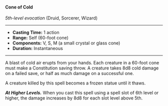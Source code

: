 #### Cone of Cold
*5th-level evocation* (Druid, Sorcerer, Wizard)
___
- **Casting Time:** 1 action
- **Range:** Self (60-foot cone)
- **Components:** V, S, M (a small crystal or glass cone)
- **Duration:** Instantaneous
---
A blast of cold air erupts from your hands. Each creature in a 60-foot cone must make a Constitution saving throw. A creature takes 8d8 cold damage on a failed save, or half as much damage on a successful one.

A creature killed by this spell becomes a frozen statue until it thaws.

***At Higher Levels.*** When you cast this spell using a spell slot of 6th level or higher, the damage increases by 8d8 for each slot level above 5th.